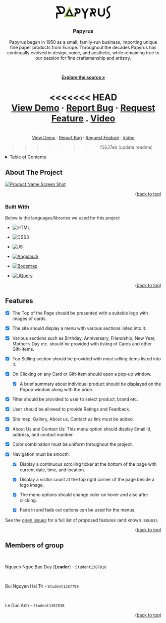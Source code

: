 
<a  name="readme-top"></a>
  
<!-- PROJECT LOGO -->

<br  />

<div  align="center">

<a  href="https://github.com/othneildrew/Best-README-Template">

<img  src="https://raw.githubusercontent.com/jhin1m/eProject-FPT-Aptech-Group-1/main/img/logo/black-logo.png"  alt="Logo"  width="180"  height="auto">

</a>

  

<h3  align="center">Papyrus</h3>

  

<p  align="center">

Papyrus began in 1950 as a small, family-run business, importing unique fine paper products from Europe. Throughout the decades Papyrus has continually evolved in design, voice, and aesthetic, while remaining true to our passion for fine craftsmanship and artistry.

<br  />

<a  href="https://github.com/jhin1m/eProject-FPT-Aptech-Group-1"><strong>Explore the source »</strong></a>


<<<<<<< HEAD
<br  /><a  href="https://jhin1m.github.io/eProject-FPT-Aptech-Group-1/">View Demo</a> · <a  href="https://github.com/jhin1m/eProject-FPT-Aptech-Group-1/issues">Report Bug</a> · <a  href="https://github.com/jhin1m/eProject-FPT-Aptech-Group-1/issues">Request Feature</a> . <a  href="https://www.youtube.com/watch?v=B4ZZxupjc9Q&feature=youtu.be">Video</a>
=======
<br  /><a  href="https://jhin1m.github.io/eProject-FPT-Aptech-Group-1/">View Demo</a> · <a  href="https://github.com/jhin1m/eProject-FPT-Aptech-Group-1/issues">Report Bug</a> · <a  href="https://github.com/jhin1m/eProject-FPT-Aptech-Group-1/issues">Request Feature</a> . <a  href="https://github.com/jhin1m/eProject-FPT-Aptech-Group-1/issues">Video</a>
>>>>>>> f3637eb (update readme)

</p>

</div>

  
  
  

<!-- TABLE OF CONTENTS -->

<details>

<summary>Table of Contents</summary>

<ol>

<li>

<a  href="#about-the-project">About The Project</a>

<ul>

<li><a  href="#built-with">Built With</a></li>

</ul>

</li>

<li><a  href="#features">Features</a></li>

</ol>

</details>

  
  
  

<!-- ABOUT THE PROJECT -->

## About The Project

  

[![Product Name Screen Shot][product-screenshot]](https://jhin1m.github.io/eProject-FPT-Aptech-Group-1/#!/#%2F!)

  
  
  

<p  align="right">(<a  href="#readme-top">back to top</a>)</p>

  
  
  

### Built With

  

Below is the languages/libraries we used for this project


  
  

* ![HTML]

* ![CSS3]
 
* ![JS]

* [![AngularJS][Angularjs.org]][Angularjs-url]

* [![Bootstrap][Bootstrap.com]][Bootstrap-url]

* [![JQuery][JQuery.com]][JQuery-url]


  

<p  align="right">(<a  href="#readme-top">back to top</a>)</p>

  
  
  
  

## Features


- [x] The Top of the Page should be presented with a suitable logo with images of cards.

- [x] The site should display a menu with various sections listed into it.

- [x] Various sections such as Birthday, Anniversary, Friendship, New Year, Mother’s Day etc. should be provided with listing of Cards and other Gift-Items.

- [x] Top Selling section should be provided with most selling items listed into it.

- [x] On Clicking on any Card or Gift-Item should open a pop-up window.
  - [x] A brief summary about individual product should be displayed on the Popup window along with the price.

- [x] Filter should be provided to user to select product, brand etc.

- [x] User should be allowed to provide Ratings and Feedback.

- [x] Site map, Gallery, About us, Contact us link must be added.

- [x] About Us and Contact Us: This menu option should display Email id, address, and contact number.

- [x] Color combination must be uniform throughout the project.

- [x] Navigation must be smooth.

    - [x] Display a continuous scrolling ticker at the bottom of the page with current date, time, and location.

    - [x] Display a visitor count at the top right corner of the page beside a logo image.

    - [x] The menu options should change color on hover and also after clicking.

    - [x] Fade in and fade out options can be used for the menus.


  

See the [open issues](https://github.com/jhin1m/eProject-FPT-Aptech-Group-1/issues) for a full list of proposed features (and known issues).

  

<p  align="right">(<a  href="#readme-top">back to top</a>)</p>

  
  

## Members of group

<br>

Nguyen Ngoc Bao Duy (**Leader**) - `Student1387810`

<br>

Bui Nguyen Hai Tri - `Student1387799`

<br>

Le Duc Anh - `Student1387838`
<p  align="right">(<a  href="#readme-top">back to top</a>)</p>

  

<!-- MARKDOWN LINKS & IMAGES -->

[product-screenshot]: https://i.ibb.co/61hhBtD/image.png

[HTML]:https://img.shields.io/badge/HTML5-E34F26?style=for-the-badge&logo=html5&logoColor=white
[CSS3]:https://img.shields.io/badge/CSS3-1572B6?style=for-the-badge&logo=css3&logoColor=white
[JS]:https://img.shields.io/badge/JavaScript-F7DF1E?style=for-the-badge&logo=javascript&logoColor=black
[Angularjs.org]: https://img.shields.io/badge/AngularJS-E23237?style=for-the-badge&logo=angularjs&logoColor=white
[Angularjs-url]: https://angularjs.org
[Bootstrap.com]: https://img.shields.io/badge/Bootstrap-563D7C?style=for-the-badge&logo=bootstrap&logoColor=white

[Bootstrap-url]: https://getbootstrap.com

[JQuery.com]: https://img.shields.io/badge/jQuery-0769AD?style=for-the-badge&logo=jquery&logoColor=white

[JQuery-url]: https://jquery.com